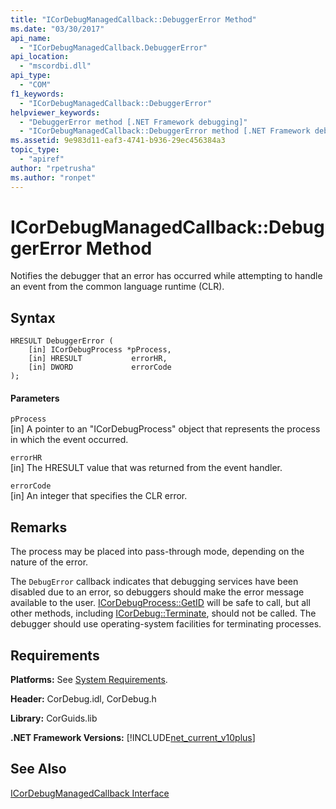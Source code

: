 ```yaml
---
title: "ICorDebugManagedCallback::DebuggerError Method"
ms.date: "03/30/2017"
api_name: 
  - "ICorDebugManagedCallback.DebuggerError"
api_location: 
  - "mscordbi.dll"
api_type: 
  - "COM"
f1_keywords: 
  - "ICorDebugManagedCallback::DebuggerError"
helpviewer_keywords: 
  - "DebuggerError method [.NET Framework debugging]"
  - "ICorDebugManagedCallback::DebuggerError method [.NET Framework debugging]"
ms.assetid: 9e983d11-eaf3-4741-b936-29ec456384a3
topic_type: 
  - "apiref"
author: "rpetrusha"
ms.author: "ronpet"
---
```

# ICorDebugManagedCallback::DebuggerError Method
Notifies the debugger that an error has occurred while attempting to handle an event from the common language runtime (CLR).  
  
## Syntax  
  
```  
HRESULT DebuggerError (  
    [in] ICorDebugProcess *pProcess,  
    [in] HRESULT           errorHR,  
    [in] DWORD             errorCode  
);  
```  
  
#### Parameters  
 `pProcess`  
 [in] A pointer to an "ICorDebugProcess" object that represents the process in which the event occurred.  
  
 `errorHR`  
 [in] The HRESULT value that was returned from the event handler.  
  
 `errorCode`  
 [in] An integer that specifies the CLR error.  
  
## Remarks  
 The process may be placed into pass-through mode, depending on the nature of the error.  
  
 The `DebugError` callback indicates that debugging services have been disabled due to an error, so debuggers should make the error message available to the user. [ICorDebugProcess::GetID](../../../../docs/framework/unmanaged-api/debugging/icordebugprocess-getid-method.md) will be safe to call, but all other methods, including [ICorDebug::Terminate](../../../../docs/framework/unmanaged-api/debugging/icordebug-terminate-method.md), should not be called. The debugger should use operating-system facilities for terminating processes.  
  
## Requirements  
 **Platforms:** See [System Requirements](../../../../docs/framework/get-started/system-requirements.md).  
  
 **Header:** CorDebug.idl, CorDebug.h  
  
 **Library:** CorGuids.lib  
  
 **.NET Framework Versions:** [!INCLUDE[net_current_v10plus](../../../../includes/net-current-v10plus-md.md)]  
  
## See Also  
 [ICorDebugManagedCallback Interface](../../../../docs/framework/unmanaged-api/debugging/icordebugmanagedcallback-interface.md)
